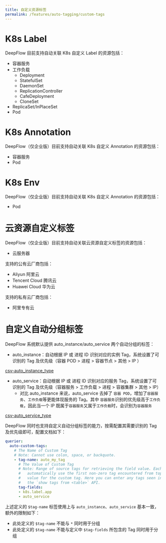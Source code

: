 ```yaml
---
title: 自定义资源标签
permalink: /features/auto-tagging/custom-tags
---
```


# K8s Label

DeepFlow 目前支持自动关联 K8s 自定义 Label 的资源包括：

- 容器服务
- 工作负载
  - Deployment
  - StatefulSet
  - DaemonSet
  - ReplicationController
  - CafeDeployment
  - CloneSet
- ReplicaSet/InPlaceSet
- Pod

# K8s Annotation

DeepFlow（仅企业版）目前支持自动关联 K8s 自定义 Annotation 的资源包括：

- 容器服务
- Pod

# K8s Env

DeepFlow（仅企业版）目前支持自动关联 K8s 自定义 Annotation 的资源包括：

- Pod

# 云资源自定义标签

DeepFlow（仅企业版）目前支持自动关联云资源自定义标签的资源包括：

- 云服务器

支持的公有云厂商包括：

- Aliyun 阿里云
- Tencent Cloud 腾讯云
- Huawei Cloud 华为云

支持的私有云厂商包括：

- 阿里专有云

# 自定义自动分组标签

DeepFlow 系统默认提供 auto_instance/auto_service 两个自动分组的标签：

- auto_instance：自动根据 IP 或 进程 ID 识别对应的实例 Tag，系统设置了可识别的 Tag 及优先级（容器 POD > 进程 > 容器节点 > 其他 > IP ）

[csv-auto_instance_type](https://raw.githubusercontent.com/deepflowio/deepflow/main/server/querier/db_descriptions/clickhouse/tag/enum/auto_instance_type.ch)

- auto_service：自动根据 IP 或 进程 ID 识别对应的服务 Tag，系统设置了可识别的 Tag 及优先级（容器服务 > 工作负载 > 进程 > 容器集群 > 其他 > IP）
  - 对比 auto_instance 来说，auto_service 去掉了 `容器 POD`，增加了`容器服务`、`工作负载`等更能体现服务的 Tag。其中 `容器服务`识别的优先级高于`工作负载`，因此当一个 IP 既属于`容器服务`又属于`工作负载`时，会识别为`容器服务`

[csv-auto_service_type](https://raw.githubusercontent.com/deepflowio/deepflow/main/server/querier/db_descriptions/clickhouse/tag/enum/auto_service_type.ch)

DeepFlow 同时也支持自定义自动分组标签的能力，按需配置其需要识别的 Tag 及优先级即可，配置文档如下：

```yaml
querier:
  auto-custom-tags:
    # The Name of Custom Tag
    # Note: Cannot use colon, space, or backquote.
    - tag-name: auto_my_tag
      # The Value of Custom Tag
      # Note: Range of source tags for retrieving the field value. Each row of data will
      #   automatically use the first non-zero tag encountered from top to bottom as the
      #   value for the custom tag. Here you can enter any tags seen in the results of
      #   the `show tags from <table>` API.
      tag-fields:
      - k8s.label.app
      - auto_service
```

上述定义的 `$tag-name` 标签使用上与 `auto_instance`、`auto_service` 基本一致，额外的限制如下：

- 此处定义的 `$tag-name` 不能与 `*` 同时用于分组
- 此处定义的 `$tag-name` 不能与定义中 `$tag-fields` 所包含的 Tag 同时用于分组
